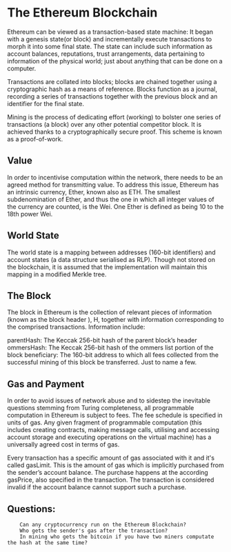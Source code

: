 # The Ethereum Blockchain

Ethereum can be viewed as a transaction-based state machine: It began with a genesis state(or block) and incrementally execute transactions to morph it into some final state. The state can include such information as account balances,
reputations, trust arrangements, data pertaining to information of the physical world; just about anything that can be done on a computer. 

Transactions are collated into blocks; blocks are chained together using a cryptographic hash as a means of reference. Blocks function as a journal, recording a series of transactions together with the previous block and an identifier for the final state. 

Mining is the process of dedicating effort (working) to bolster one series of transactions (a block) over any other potential competitor block. It is achieved thanks to a cryptographically secure proof. This scheme is known as a proof-of-work.

## Value

In order to incentivise computation within the network, there needs to be an agreed method for transmitting value. To address this issue, Ethereum has an intrinsic currency, Ether, known also as ETH. The smallest subdenomination
of Ether, and thus the one in which all integer values of the currency are counted, is the Wei. One Ether is defined as being 10 to the 18th power Wei. 

## World State

The world state is a mapping between addresses (160-bit identifiers) and account states (a data structure serialised as RLP). Though not stored on the blockchain, it is assumed that the implementation will maintain this mapping in a modified Merkle tree. 

## The Block

The block in Ethereum is the collection of relevant pieces of information (known as the block header ), H, together with information corresponding to the comprised transactions. Information include:

parentHash: The Keccak 256-bit hash of the parent block’s header
ommersHash: The Keccak 256-bit hash of the ommers list portion of the block
beneficiary: The 160-bit address to which all fees collected from the successful mining of this block be transferred. Just to name a few.

## Gas and Payment

In order to avoid issues of network abuse and to sidestep the inevitable questions stemming from Turing completeness, all programmable computation in Ethereum is subject to fees. The fee schedule is specified in units of gas. Any given fragment of programmable computation (this includes creating contracts,
making message calls, utilising and accessing account storage and executing operations on the virtual machine) has a universally agreed cost in terms of gas.

Every transaction has a specific amount of gas associated with it and it's called gasLimit. This is the amount of gas which is implicitly purchased from the sender’s account balance. The purchase happens at the according gasPrice, also
specified in the transaction. The transaction is considered invalid if the account balance cannot support such a purchase.

## Questions:

        Can any cryptocurrency run on the Ethereum Blockchain?
        Who gets the sender's gas after the transaction?
        In mining who gets the bitcoin if you have two miners computate the hash at the same time?